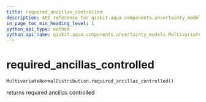 ```yaml
---
title: required_ancillas_controlled
description: API reference for qiskit.aqua.components.uncertainty_models.MultivariateNormalDistribution.required_ancillas_controlled
in_page_toc_min_heading_level: 1
python_api_type: method
python_api_name: qiskit.aqua.components.uncertainty_models.MultivariateNormalDistribution.required_ancillas_controlled
---
```


# required\_ancillas\_controlled

<span id="qiskit.aqua.components.uncertainty_models.MultivariateNormalDistribution.required_ancillas_controlled" />

`MultivariateNormalDistribution.required_ancillas_controlled()`

returns required ancillas controlled

